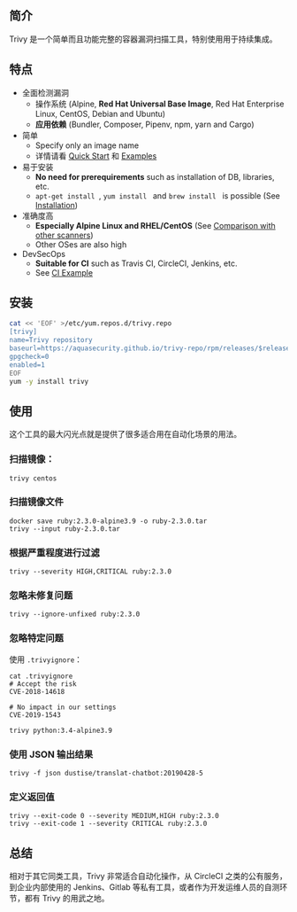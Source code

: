 ## 简介

Trivy 是一个简单而且功能完整的容器漏洞扫描工具，特别使用用于持续集成。

## 特点

- 全面检测漏洞
  - 操作系统 (Alpine, **Red Hat Universal Base Image**, Red Hat Enterprise Linux, CentOS, Debian and Ubuntu)
  - **应用依赖** (Bundler, Composer, Pipenv, npm, yarn and Cargo)
- 简单
  - Specify only an image name
  - 详情请看 [Quick Start](https://github.com/knqyf263/trivy#quick-start) 和 [Examples](https://github.com/knqyf263/trivy#examples)
- 易于安装
  - **No need for prerequirements** such as installation of DB, libraries, etc.
  - `apt-get install `, `yum install ` and `brew install ` is possible (See [Installation](https://github.com/knqyf263/trivy#installation))
- 准确度高
  - **Especially Alpine Linux and RHEL/CentOS** (See [Comparison with other scanners](https://github.com/knqyf263/trivy#comparison-with-other-scanners))
  - Other OSes are also high
- DevSecOps
  - **Suitable for CI** such as Travis CI, CircleCI, Jenkins, etc.
  - See [CI Example](https://github.com/knqyf263/trivy#continuous-integration-ci)

## 安装

```bash
cat << 'EOF' >/etc/yum.repos.d/trivy.repo
[trivy]
name=Trivy repository
baseurl=https://aquasecurity.github.io/trivy-repo/rpm/releases/$releasever/$basearch/
gpgcheck=0
enabled=1
EOF
yum -y install trivy
```

## 使用

这个工具的最大闪光点就是提供了很多适合用在自动化场景的用法。

### 扫描镜像：

```
trivy centos
```

### 扫描镜像文件

```
docker save ruby:2.3.0-alpine3.9 -o ruby-2.3.0.tar
trivy --input ruby-2.3.0.tar
```

### 根据严重程度进行过滤

```
trivy --severity HIGH,CRITICAL ruby:2.3.0
```

### 忽略未修复问题

```
trivy --ignore-unfixed ruby:2.3.0
```

### 忽略特定问题

使用 `.trivyignore`：

```
cat .trivyignore
# Accept the risk
CVE-2018-14618

# No impact in our settings
CVE-2019-1543

trivy python:3.4-alpine3.9
```

### 使用 JSON 输出结果

```
trivy -f json dustise/translat-chatbot:20190428-5
```

### 定义返回值

```
trivy --exit-code 0 --severity MEDIUM,HIGH ruby:2.3.0
trivy --exit-code 1 --severity CRITICAL ruby:2.3.0
```

## 总结

相对于其它同类工具，Trivy 非常适合自动化操作，从 CircleCI 之类的公有服务，到企业内部使用的 Jenkins、Gitlab 等私有工具，或者作为开发运维人员的自测环节，都有 Trivy 的用武之地。